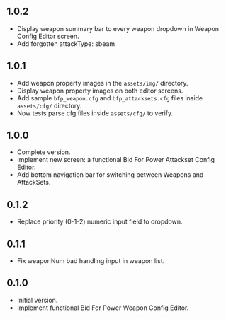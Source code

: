 ## 1.0.2

* Display weapon summary bar to every weapon dropdown in Weapon Config Editor screen.
* Add forgotten attackType: sbeam

## 1.0.1

* Add weapon property images in the `assets/img/` directory.
* Display weapon property images on both editor screens.
* Add sample `bfp_weapon.cfg` and `bfp_attacksets.cfg` files inside `assets/cfg/` directory.
* Now tests parse cfg files inside `assets/cfg/` to verify.

## 1.0.0

* Complete version.
* Implement new screen: a functional Bid For Power Attackset Config Editor.
* Add bottom navigation bar for switching between Weapons and AttackSets.

## 0.1.2

* Replace priority (0-1-2) numeric input field to dropdown.

## 0.1.1

* Fix weaponNum bad handling input in weapon list.

## 0.1.0

* Initial version.
* Implement functional Bid For Power Weapon Config Editor.
